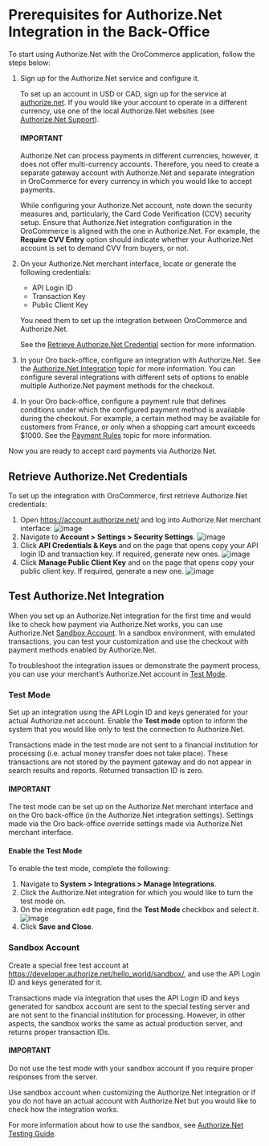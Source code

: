 <a id="user-guide-payment-prerequisites-authorizenet"></a>

# Prerequisites for Authorize.Net Integration in the Back-Office

<!-- begin -->

To start using Authorize.Net with the OroCommerce application, follow the steps below:

1. Sign up for the Authorize.Net service and configure it.

   To set up an account in USD or CAD, sign up for the service at <a href="http://reseller.authorize.net/application/101898/" target="_blank">authorize.net</a>. If you would like your account to operate in a different currency, use one of the local Authorize.Net websites (see <a href="https://support.authorize.net/" target="_blank">Authorize.Net Support</a>).

   #### IMPORTANT
   Authorize.Net can process payments in different currencies, however, it does not offer multi-currency accounts. Therefore, you need to create a separate gateway account with Authorize.Net and separate integration in OroCommerce for every currency in which you would like to accept payments.

   While configuring your Authorize.Net account, note down the security measures and, particularly, the Card Code Verification (CCV) security setup. Ensure that Authorize.Net integration configuration in the OroCommerce is aligned with the one in Authorize.Net. For example, the **Require CVV Entry** option should indicate whether your Authorize.Net account is set to demand CVV from buyers, or not.
2. On your Authorize.Net merchant interface, locate or generate the following credentials:
   * API Login ID
   * Transaction Key
   * Public Client Key

   You need them to set up the integration between OroCommerce and Authorize.Net.

   See the [Retrieve Authorize.Net Credential](#user-guide-payment-prerequisites-authorizenet-credentials) section for more information.
3. In your Oro back-office, configure an integration with Authorize.Net. See the [Authorize.Net Integration](authorizenet-integration.md#user-guide-payment-configuration-payment-method-integration-authorizenet-details) topic for more information. You can configure several integrations with different sets of options to enable multiple Authorize.Net payment methods for the checkout.
4. In your Oro back-office, configure a payment rule that defines conditions under which the configured payment method is available during the checkout. For example, a certain method may be available for customers from France, or only when a shopping cart amount exceeds $1000. See the [Payment Rules](../../../payment-rules/index.md#sys-payment-rules) topic for more information.

Now you are ready to accept card payments via Authorize.Net.

<a id="user-guide-payment-prerequisites-authorizenet-credentials"></a>

## Retrieve Authorize.Net Credentials

To set up the integration with OroCommerce, first retrieve Authorize.Net credentials:

1. Open <a href="https://account.authorize.net/" target="_blank">https://account.authorize.net/</a> and log into Authorize.Net merchant interface:
   ![image](user/img/system/integrations/authorizenet/authorizenet_merchant.png)
2. Navigate to **Account > Settings > Security Settings**.
   ![image](user/img/system/integrations/authorizenet/authorizenet_security.png)
3. Click **API Credentials & Keys** and on the page that opens copy your API login ID and transaction key. If required, generate new ones.
   ![image](user/img/system/integrations/authorizenet/authorizenet_apicredentials.png)
4. Click **Manage Public Client Key** and on the page that opens copy your public client key. If required, generate a new one.
   ![image](user/img/system/integrations/authorizenet/authorizenet_clientkey.png)

<a id="user-guide-payment-prerequisites-authorizenet-testing"></a>

## Test Authorize.Net Integration

When you set up an Authorize.Net integration for the first time and would like to check how payment via Authorize.Net works, you can use Authorize.Net [Sandbox Account](). In a sandbox environment, with emulated transactions, you can test your customization and use the checkout with payment methods enabled by Authorize.Net.

To troubleshoot the integration issues or demonstrate the payment process, you can use your merchant’s Authorize.Net account in [Test Mode]().

### Test Mode

Set up an integration using the API Login ID and keys generated for your actual Authorize.net account. Enable the **Test mode** option to inform the system that you would like only to test the connection to Authorize.Net.

Transactions made in the test mode are not sent to a financial institution for processing (i.e. actual money transfer does not take place). These transactions are not stored by the payment gateway and do not appear in search results and reports. Returned transaction ID is zero.

#### IMPORTANT
The test mode can be set up on the Authorize.Net merchant interface and on the Oro back-office (in the Authorize.Net integration settings). Settings made via the Oro back-office override settings made via Authorize.Net merchant interface.

#### Enable the Test Mode

To enable the test mode, complete the following:

1. Navigate to **System > Integrations > Manage Integrations**.
2. Click the Authorize.Net integration for which you would like to turn the test mode on.
3. On the integration edit page, find the **Test Mode** checkbox and select it.
   ![image](user/img/system/integrations/authorizenet/authorizenet_testmode.png)
4. Click **Save and Close**.

### Sandbox Account

Create a special free test account at <a href="https://developer.authorize.net/hello_world/sandbox/" target="_blank">https://developer.authorize.net/hello_world/sandbox/</a>, and use the API Login ID and keys generated for it.

Transactions made via integration that uses the API Login ID and keys generated for sandbox account are sent to the special testing server and are not sent to the financial institution for processing. However, in other aspects, the sandbox works the same as actual production server, and returns proper transaction IDs.

#### IMPORTANT
Do not use the test mode with your sandbox account if you require proper responses from the server.

Use sandbox account when customizing the Authorize.Net integration or if you do not have an actual account with Authorize.Net but you would like to check how the integration works.

For more information about how to use the sandbox, see <a href="https://developer.authorize.net/hello_world/testing_guide/" target="_blank">Authorize.Net Testing Guide</a>.
